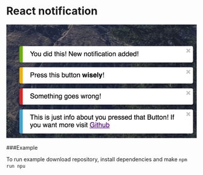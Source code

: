 # React notification


![Example](./example/images/docs.jpg)

###Example

To run example download repository, install dependencies and make `npm run npu`
